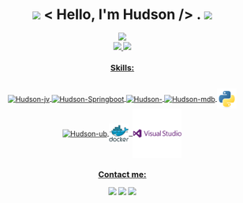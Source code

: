 
<h1 align="center">
<div id="header" align="center">
<img src="https://media.giphy.com/media/nEZQWs1o1Zh9C/giphy.gif" width="50">
< Hello, I'm Hudson /> .
<img src="https://media.giphy.com/media/9KawrQzIwdAYg/giphy.gif" width="40">
</h1>


####
</div>
<div align="center">
<img src="https://www.mygo.ge/uploads/blog/1584023795.jpg" width="500px" />
</div>

<div align="center">

  <a href="https://github.com/">
  <img height="150em" src="https://github-readme-stats.vercel.app/api?username=Hudson-engsoftware&show_icons=true&theme=github_dark&include_all_commits=true&count_private=true"/>
  <img height="150em" src="https://github-readme-stats.vercel.app/api/top-langs/?username=Hudson-engsoftware&layout=compact&langs_count=7&theme=github_dark"/>
</div>

</div>
  <div align="center">
           
### Skills:
</div>         
                     
<div align="center">
<div style="display: inline_block"><br>
  <img align="center" alt="Hudson-jv" height="40" width="40"  <img src="https://cdn.jsdelivr.net/gh/devicons/devicon/icons/java/java-original.svg" /> 
  <img align="center" alt="Hudson-Springboot" height="40" width="40"   <img src="https://cdn.jsdelivr.net/gh/devicons/devicon/icons/spring/spring-original-wordmark.svg" />
  <img align="center" alt="Hudson-" height="40" width="40" <img src="https://cdn.jsdelivr.net/gh/devicons/devicon/icons/mysql/mysql-original-wordmark.svg" />
  <img align="center" alt="Hudson-mdb" height="40" width="40" <img src="https://cdn.jsdelivr.net/gh/devicons/devicon/icons/mongodb/mongodb-original-wordmark.svg" />
  <img align="center" alt="Hudson-Python" height="40" width="40" src="https://raw.githubusercontent.com/devicons/devicon/master/icons/python/python-original.svg">
  <img align="center" alt="Hudson-ub" height="40" width="40"  <img src="https://cdn.jsdelivr.net/gh/devicons/devicon/icons/ubuntu/ubuntu-plain-wordmark.svg" />
  <img align="center" alt src="https://github.com/devicons/devicon/blob/master/icons/docker/docker-original-wordmark.svg" title="docker"
    alt="docker " width="40" height="40" />&nbsp;
  <img align="center" alt src="https://github.com/devicons/devicon/blob/master/icons/visualstudio/visualstudio-plain-wordmark.svg"
    title="visualstudio" **alt="visualstudio" width="100" height="100" />
  </div>
</div>


<div align="center">

### Contact me:
</div>
<div align="center">
 <a href = "hudsonamorim28@gmail.com"><img src="https://img.shields.io/badge/-Gmail-%23333?style=for-the-badge&logo=gmail&logoColor=white" target="_blank"></a>
<a href="https://www.linkedin.com/in/"hudsonamorim28@gmail.com target="_blank"><img src="https://img.shields.io/badge/-LinkedIn-%230077B5?style=for-the-badge&logo=linkedin&logoColor=white" target="_blank"></a> 
<a href="https://instagram.com/amorim_hud" target="_blank"><img src="https://img.shields.io/badge/-Instagram-%23E4405F?style=for-the-badge&logo=instagram&logoColor=white" target="_blank"></a>

</div>
